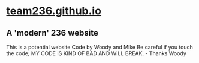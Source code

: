 # [team236.github.io](team236.github.io)
## A 'modern' 236 website
This is a potential website
Code by Woody and Mike
Be careful if you touch the code; MY CODE IS KIND OF BAD AND WILL BREAK. - Thanks Woody
